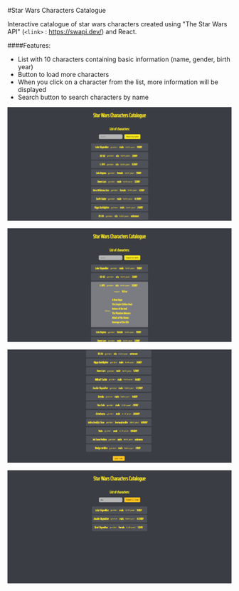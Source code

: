 #Star Wars Characters Catalogue

Interactive catalogue of star wars characters created using "The Star Wars API" (`<link>` : <https://swapi.dev/>) and React.

####Features:
- List with 10 characters containing basic information (name, gender, birth year)
- Button to load more characters
- When you click on a character from the list, more information will be displayed
- Search button to search characters by name

![](https://raw.githubusercontent.com/Xragez/star-wars-characters-catalogue/master/img/swcatmain.png)

![](https://raw.githubusercontent.com/Xragez/star-wars-characters-catalogue/master/img/swcatdetails.png)

![](https://raw.githubusercontent.com/Xragez/star-wars-characters-catalogue/master/img/swcatloadmore.png)

![](https://raw.githubusercontent.com/Xragez/star-wars-characters-catalogue/master/img/swcatsearch.png)